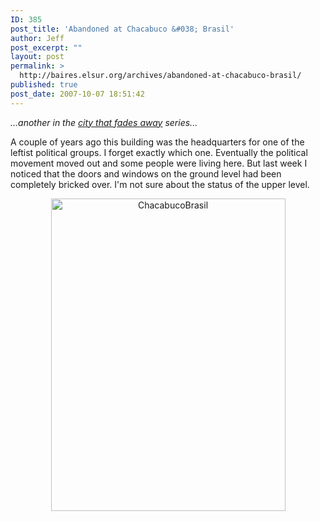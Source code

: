 ```yaml
---
ID: 385
post_title: 'Abandoned at Chacabuco &#038; Brasil'
author: Jeff
post_excerpt: ""
layout: post
permalink: >
  http://baires.elsur.org/archives/abandoned-at-chacabuco-brasil/
published: true
post_date: 2007-10-07 18:51:42
---
```

<em>...another in the <a href="http://baires.elsur.org/archives/the-city-that-fades-away/">city that fades away</a> series...</em>

A couple of years ago this building was the headquarters for one of the leftist political groups. I forget exactly which one. Eventually the political movement moved out and some people were living here. But last week I noticed that the doors and windows on the ground level had been completely bricked over. I'm not sure about the status of the upper level.

<center>

<a href="http://www.zooomr.com/photos/jeffbarry/3453363/" title="Photo Sharing"><img src="http://static.zooomr.com/images/3453363_000fde60a9.jpg" width="375" height="500" alt="ChacabucoBrasil" /></a>
</center>